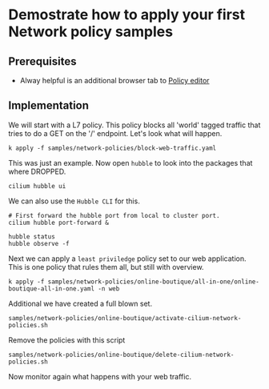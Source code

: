 # Demostrate how to apply your first Network policy samples

## Prerequisites

- Alway helpful is an additional browser tab to [Policy editor](https://editor.cilium.io/)

## Implementation


We will start with a L7 policy. This policy blocks all 'world' tagged traffic that tries to do a GET on the '/' endpoint. Let's look what will happen.

```
k apply -f samples/network-policies/block-web-traffic.yaml
```

This was just an example. Now open `hubble` to look into the packages that where DROPPED.

```
cilium hubble ui
```

We can also use the `Hubble CLI` for this.

```
# First forward the hubble port from local to cluster port. 
cilium hubble port-forward &

hubble status
hubble observe -f
```

Next we can apply a `least priviledge` policy set to our web application. This is one policy that rules them all, but still with overview.

```
k apply -f samples/network-policies/online-boutique/all-in-one/online-boutique-all-in-one.yaml -n web
```

Additional we have created a full blown set.
```
samples/network-policies/online-boutique/activate-cilium-network-policies.sh
```

Remove the policies with this script
```
samples/network-policies/online-boutique/delete-cilium-network-policies.sh
```

Now monitor again what happens with your web traffic.